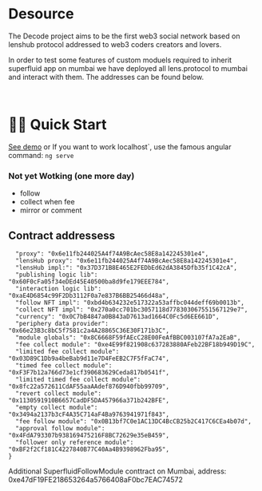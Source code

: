 # Desource

The Decode project aims to be the first web3 social network based on lenshub protocol addressed to web3 coders creators and lovers.
&nbsp; 

In order to test some features of custom moduels required to inherit superfluid app on mumbai we have deployed all lens.protocol to mumbai and interact with them. 
The addresses can be found below.

&nbsp;  
# 🏄‍♂️ Quick Start
[See demo](https://dececode.web.app/)
or If you want to work localhost`, use the famous angular command: ```ng serve```
&nbsp; 
 
### Not yet Wotking (one more day)
-  follow 
- collect when fee
- mirror or comment
&nbsp;   
 
## Contract addressess
```{
  "proxy": "0x6e11fb244025A4f74A9BcAec58E8a142245301e4",
  "lensHub proxy": "0x6e11fb244025A4f74A9BcAec58E8a142245301e4",
  "lensHub impl:": "0x37D371B8E465E2FEDbEd62dA3845Dfb35f1C42cA",
  "publishing logic lib": "0x60F0cFa05f34eDEd45E40500ba8d9fe179EEE784",
  "interaction logic lib": "0xaE4D6854c99F2Db3112F0a7e837B6BB25466d48a",
  "follow NFT impl": "0xbd4b634232e517322a53affbc044deff69b0013b",
  "collect NFT impl": "0x270a0cc701bc3057118d778303067551567129e7",
  "currency": "0x0C7bB4847a0B843aD7613ad1664C0Fc5d6EE661D",
  "periphery data provider": "0x66e23B3c8bC5f7581c2a4A28865C36E30F171b3C",
  "module globals": "0x8C6668F59fAEcC28E00FeAfBBC003107fA7a2EaB",
  "fee collect module": "0xe4E99f821908c637283880AFeb22BF18b949D19C",
  "limited fee collect module": "0x03D89C1Db9a4beBab9d11e7D4FeEB2C7F5fFaC74",
  "timed fee collect module": "0xF3F7b12a766d73e1cf390683629Ceda817b0541f",
  "limited timed fee collect module": "0x8fc22a572611CdAF55aaAAdef876D940fbb99709",
  "revert collect module": "0x1130591910B6657CadDF5DA457966a371b242BFE",
  "empty collect module": "0x3494a2137b3cF4A35C714aF4Ba9763941971f843",
  "fee follow module": "0x0B13bf7C0e1AC13DC4BcCB25b2C417C6CEa4b07d",
  "approval follow module": "0x4FdA793307b938169475216F8BC72629e35eB459",
  "follower only reference module": "0xBF2f2Cf181C4227840B77C40Aa4B9398962Fba95",
}
```
Additional SuperfluidFollowModule conttract on Mumbai, address: 0xe47dF19FE218653264a5766408aF0bc7EAC74572

